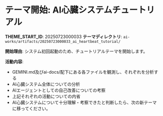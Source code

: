 # テーマ開始: AI心臓システムチュートリアル

**THEME_START_ID**: 20250723000033
**テーマディレクトリ**: `ai-works/artifacts/20250723000033_ai_heartbeat_tutorial/`

**開始理由**:
システム初回起動のため、チュートリアルテーマを開始します。

**活動内容**:
- GEMINI.md及びai-docs/配下にある各ファイルを観測し、それぞれを分析する
- AI心臓システム全体についての分析
- AIエージェントとしての自己改善についての考察
- 上記それぞれの活動についての内省
- AI心臓システムについて十分理解・考察できたと判断したら、次の新テーマに移ってください。
